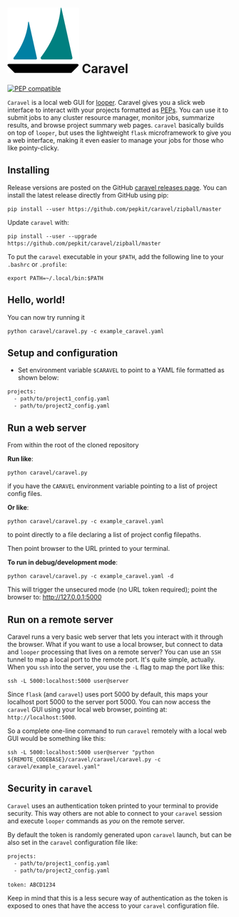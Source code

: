 [logo]: img/logo_caravel.svg

# ![logo][logo] Caravel


[![PEP compatible](http://pepkit.github.io/img/PEP-compatible-green.svg)](http://pepkit.github.io)


`Caravel` is a local web GUI for [looper](https://looper.readthedocs.io/). Caravel gives you a slick web interface to interact with your projects formatted as [PEPs](http://pepkit.github.io). You can use it to submit jobs to any cluster resource manager, monitor jobs, summarize results, and browse project summary web pages. `caravel` basically builds on top of `looper`, but uses the lightweight `flask` microframework to give you a web interface, making it even easier to manage your jobs for those who like pointy-clicky.

## Installing

Release versions are posted on the GitHub [caravel releases page](https://github.com/databio/caravel/releases). You can install the latest release directly from GitHub using pip:

```
pip install --user https://github.com/pepkit/caravel/zipball/master
```

Update `caravel` with:

```
pip install --user --upgrade https://github.com/pepkit/caravel/zipball/master
```

To put the ``caravel`` executable in your ``$PATH``, add the following line to your ``.bashrc`` or ``.profile``:

```
export PATH=~/.local/bin:$PATH
```

## Hello, world!

You can now try running it 

```
python caravel/caravel.py -c example_caravel.yaml
```

## Setup and configuration

* Set environment variable `$CARAVEL` to point to a YAML file formatted as shown below:

```
projects:
  - path/to/project1_config.yaml
  - path/to/project2_config.yaml
```

## Run a web server

From within the root of the cloned repository

**Run like**:

```
python caravel/caravel.py
```
if you have the `CARAVEL` environment variable pointing to a list of project config files.

**Or like**:

```
python caravel/caravel.py -c example_caravel.yaml
```
to point directly to a file declaring a list of project config filepaths.

Then point browser to the URL printed to your terminal.


**To run in debug/development mode**: 
```
python caravel/caravel.py -c example_caravel.yaml -d
```
This will trigger the unsecured mode (no URL token required); point the browser to: http://127.0.0.1:5000

## Run on a remote server

Caravel runs a very basic web server that lets you interact with it through the browser. What if you want to use a local browser, but connect to data and `looper` processing that lives on a remote server? You can use an `SSH` tunnel to map a local port to the remote port. It's quite simple, actually. When you `ssh` into the server, you use the `-L` flag to map the port like this:

```
ssh -L 5000:localhost:5000 user@server
```

Since `flask` (and `caravel`) uses port 5000 by default, this maps your localhost port 5000 to the server port 5000. You can now access the `caravel` GUI using your local web browser, pointing at: `http://localhost:5000`.

So a complete one-line command to run `caravel` remotely with a local web GUI would be something like this:

```
ssh -L 5000:localhost:5000 user@server "python ${REMOTE_CODEBASE}/caravel/caravel/caravel.py -c caravel/example_caravel.yaml"
```

## Security in `caravel`

`Caravel` uses an authentication token printed to your terminal to provide security. This way others are not able to connect to your `caravel` session and execute `looper` commands as _you_ on the remote server. 

By default the token is randomly generated upon `caravel` launch, but can be also set in the `caravel` configuration file like:

```
projects:
  - path/to/project1_config.yaml
  - path/to/project2_config.yaml

token: ABCD1234
```

Keep in mind that this is a less secure way of authentication as the token is exposed to ones that have the access to your `caravel` configuration file.
